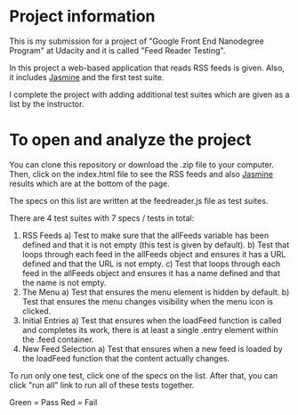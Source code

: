 # Project information

This is my submission for a project of "Google Front End Nanodegree Program" at Udacity and it is called "Feed Reader Testing".

In this project a web-based application that reads RSS feeds is given. Also, it includes [Jasmine](http://jasmine.github.io/) and the first test suite.

I complete the project with adding additional test suites which are given as a list by the instructor.


# To open and analyze the project

You can clone this repository or download the .zip file to your computer. Then, click on the index.html file to see the RSS feeds and also [Jasmine](http://jasmine.github.io/) results which are at the bottom of the page.

The specs on this list are written at the feedreader.js file as test suites.

There are 4 test suites with 7 specs / tests in total:
1) RSS Feeds
  a) Test to make sure that the allFeeds variable has been defined and that it is not empty (this test is given by default).
  b) Test that loops through each feed in the allFeeds object and ensures it has a URL defined and that the URL is not empty.
  c) Test that loops through each feed in the allFeeds object and ensures it has a name defined and that the name is not empty.
2) The Menu
  a) Test that ensures the menu element is hidden by default.
  b) Test that ensures the menu changes visibility when the menu icon is clicked.
3) Initial Entries
  a) Test that ensures when the loadFeed function is called and completes its work, there is at least a single .entry element within the .feed container.
4) New Feed Selection
  a) Test that ensures when a new feed is loaded by the loadFeed function that the content actually changes.

To run only one test, click one of the specs on the list. After that, you can click "run all" link to run all of these tests together.

Green = Pass
Red = Fail
